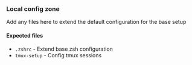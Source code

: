 ### Local config zone
Add any files here to extend the default configuration for the base setup


#### Expected files
 - `.zshrc` - Extend base zsh configuration
 - `tmux-setup` - Config tmux sessions

